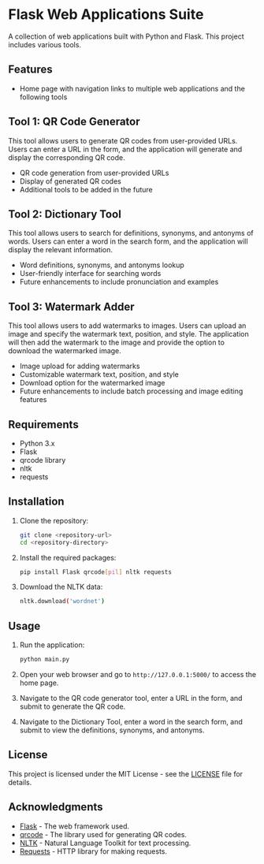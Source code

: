 # Flask Web Applications Suite

A collection of web applications built with Python and Flask. This project includes various tools.


## Features

- Home page with navigation links to multiple web applications and the following tools

 
## Tool 1: QR Code Generator

This tool allows users to generate QR codes from user-provided URLs. Users can enter a URL in the form, and the application will generate and display the corresponding QR code.

- QR code generation from user-provided URLs
- Display of generated QR codes
- Additional tools to be added in the future

## Tool 2: Dictionary Tool

This tool allows users to search for definitions, synonyms, and antonyms of words. Users can enter a word in the search form, and the application will display the relevant information.

- Word definitions, synonyms, and antonyms lookup
- User-friendly interface for searching words
- Future enhancements to include pronunciation and examples

## Tool 3: Watermark Adder

This tool allows users to add watermarks to images. Users can upload an image and specify the watermark text, position, and style. The application will then add the watermark to the image and provide the option to download the watermarked image.

- Image upload for adding watermarks
- Customizable watermark text, position, and style
- Download option for the watermarked image
- Future enhancements to include batch processing and image editing features

## Requirements

- Python 3.x
- Flask
- qrcode library
- nltk
- requests

## Installation
1. Clone the repository:
   ```bash
   git clone <repository-url>
   cd <repository-directory>
   ```

2. Install the required packages:
   ```bash
   pip install Flask qrcode[pil] nltk requests
   ```

3. Download the NLTK data:
   ```bash
   nltk.download('wordnet')
   ```

## Usage

1. Run the application:
   ```bash
   python main.py
   ```

2. Open your web browser and go to `http://127.0.0.1:5000/` to access the home page.

3. Navigate to the QR code generator tool, enter a URL in the form, and submit to generate the QR code.

4. Navigate to the Dictionary Tool, enter a word in the search form, and submit to view the definitions, synonyms, and antonyms.

## License

This project is licensed under the MIT License - see the [LICENSE](LICENSE) file for details.

## Acknowledgments

- [Flask](https://flask.palletsprojects.com/) - The web framework used.
- [qrcode](https://pypi.org/project/qrcode/) - The library used for generating QR codes.
- [NLTK](https://www.nltk.org/) - Natural Language Toolkit for text processing.
- [Requests](https://docs.python-requests.org/en/master/) - HTTP library for making requests.
